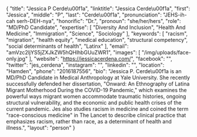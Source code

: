 {
  "title": "Jessica P Cerde\u00f1a",
  "linktitle": "Jessica Cerde\u00f1a",
  "first": "Jessica",
  "middle": "P",
  "last": "Cerde\u00f1a",
  "pronunciation": "JEHS-ih-cah serh-DEH-nya",
  "honorific": "Dr.",
  "pronoun": "she/her/hers",
  "role": "MD/PhD Candidate",
  "expertise": [
    "Diversity And Inclusion",
    "Health And Medicine",
    "Immigration",
    "Science",
    "Sociology"
  ],
  "keywords": [
    "racism",
    "migration",
    "health equity",
    "medical education",
    "structural competency",
    "social determinants of health",
    "Latinx"
  ],
  "email": "amVzc2ljYS5jZXJkZW5hQHlhbGUuZWR1",
  "images": [
    "/img/uploads/face-only.jpg"
  ],
  "website": "https://jessicacerdena.com/",
  "facebook": "",
  "twitter": "jes_cerdena",
  "instagram": "",
  "linkedin": "",
  "location": "Hamden",
  "phone": "2016187556",
  "bio": "Jessica P. Cerde\u00f1a is an MD/PhD Candidate in Medical Anthropology at Yale University. She recently successfully defended her dissertation, \"Onward: An Ethnography of Latina Migrant Motherhood During the COVID-19 Pandemic,\" which examines the powerful ways migrant women accommodate traumatic histories, ongoing structural vulnerability, and the economic and public health crises of the current pandemic. Jes also studies racism in medicine and coined the term \"race-conscious medicine\" in The Lancet to describe clinical practice that emphasizes racism, rather than race, as a determinant of health and illness.",
  "layout": "person"
}
